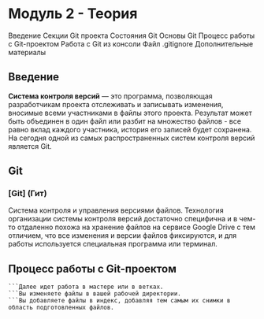 # Модуль 2 - Теория
Введение
Секции Git проекта
Состояния Git
Основы Git
Процесс работы с Git-проектом
Работа с Git из консоли
Файл .gitignore
Дополнительные материалы
## Введение
**Система контроля версий** — это программа, позволяющая разработчикам проекта отслеживать и записывать изменения, вносимые всеми участниками в файлы этого проекта. Результат может быть объединен в один файл или разбит на множество файлов - все равно вклад каждого участника, история его записей будет сохранена. На сегодня одной из самых распространенных систем контроля версий является Git.
## Git
### [Git] (Гит) 
Cистема контроля и управления версиями файлов. Технология организации системы контроля версий достаточно специфична и в чем-то отдаленно похожа на хранение файлов на сервисе Google Drive с тем отличием, что все изменения и версии файлов фиксируются, и для работы используется специальная программа или терминал.
## Процесс работы с Git-проектом
``` Для нового проекта создается удаленный репозиторий и клонируется на локальную машину. У вас появляется точная копия удаленного репозитория, которая автоматически с ним связывается. Или создается локальная папка с проектом, после чего она связывается с удаленным репозиторием.
```Далее идет работа в мастере или в ветках.
```Вы изменяете файлы в вашей рабочей директории.
```Вы добавляете файлы в индекс, добавляя тем самым их снимки в область подготовленных файлов.

